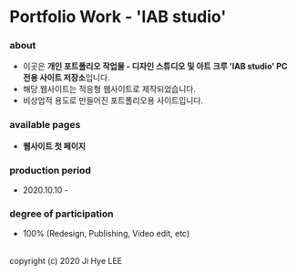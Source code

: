 # Portfolio Work - 'IAB studio'

### about
- 이곳은 **개인 포트폴리오 작업물 - 디자인 스튜디오 및 아트 크루 'IAB studio' PC 전용 사이트  저장소**입니다.
- 해당 웹사이트는 적응형 웹사이트로 제작되었습니다.
- 비상업적 용도로 만들어진 포트폴리오용 사이트입니다.

### available pages
- **웹사이트 첫 페이지**

### production period
- 2020.10.10 -

### degree of participation
- 100% (Redesign, Publishing, Video edit, etc)

<br>
copyright (c) 2020 Ji Hye LEE
